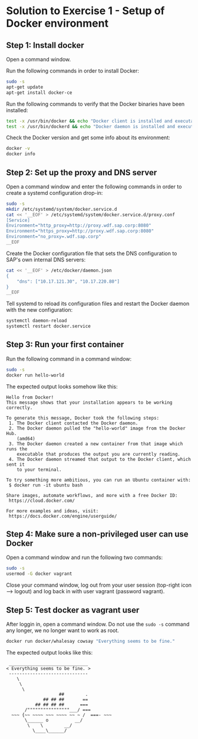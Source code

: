 # Solution to Exercise 1 - Setup of Docker environment

## Step 1: Install docker

Open a command window.

Run the following commands in order to install Docker:

```bash
sudo -s
apt-get update
apt-get install docker-ce
```

Run the following commands to verify that the Docker binaries have been installed:

```bash
test -x /usr/bin/docker && echo "Docker client is installed and executable."
test -x /usr/bin/dockerd && echo "Docker daemon is installed and executable."
```

Check the Docker version and get some info about its environment:

```bash
docker -v
docker info
```

## Step 2: Set up the proxy and DNS server

Open a command window and enter the following commands in order to create a systemd configuration drop-in:

```bash
sudo -s
mkdir /etc/systemd/system/docker.service.d
cat << '__EOF' > /etc/systemd/system/docker.service.d/proxy.conf
[Service]
Environment="http_proxy=http://proxy.wdf.sap.corp:8080"
Environment="https_proxy=http://proxy.wdf.sap.corp:8080"
Environment="no_proxy=.wdf.sap.corp"
__EOF
```

Create the Docker configuration file that sets the DNS configuration to SAP's own internal DNS servers:

```bash
cat << '__EOF' > /etc/docker/daemon.json
{
    "dns": ["10.17.121.30", "10.17.220.80"]
}
__EOF
```

Tell systemd to reload its configuration files and restart the Docker daemon with the new configuration:

```bash
systemctl daemon-reload
systemctl restart docker.service
```

## Step 3: Run your first container

Run the following command in a command window:

```bash
sudo -s
docker run hello-world
```

The expected output looks somehow like this:
```
Hello from Docker!
This message shows that your installation appears to be working correctly.

To generate this message, Docker took the following steps:
 1. The Docker client contacted the Docker daemon.
 2. The Docker daemon pulled the "hello-world" image from the Docker Hub.
    (amd64)
 3. The Docker daemon created a new container from that image which runs the
    executable that produces the output you are currently reading.
 4. The Docker daemon streamed that output to the Docker client, which sent it
    to your terminal.

To try something more ambitious, you can run an Ubuntu container with:
 $ docker run -it ubuntu bash

Share images, automate workflows, and more with a free Docker ID:
 https://cloud.docker.com/

For more examples and ideas, visit:
 https://docs.docker.com/engine/userguide/
```

## Step 4: Make sure a non-privileged user can use Docker

Open a command window and run the following two commands:
```bash
sudo -s
usermod -G docker vagrant
```

Close your command window, log out from your user session (top-right icon --> logout) and log back in with user vagrant (password vagrant).

## Step 5: Test docker as vagrant user

After loggin in, open a command window. Do not use the `sudo -s` command any longer, we no longer want to work as root.

```bash
docker run docker/whalesay cowsay "Everything seems to be fine."
```

The expected output looks like this:
```
 ______________________________
< Everything seems to be fine. >
 ------------------------------
    \
     \
      \     
                    ##        .            
              ## ## ##       ==            
           ## ## ## ##      ===            
       /""""""""""""""""___/ ===        
  ~~~ {~~ ~~~~ ~~~ ~~~~ ~~ ~ /  ===- ~~~   
       \______ o          __/            
        \    \        __/             
          \____\______/   
```

